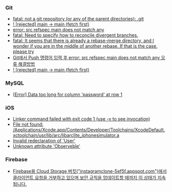 ### Git 
+ <a href="https://lifeonguide.tistory.com/62">fatal: not a git repository (or any of the parent directories): .git</a>
+ <a href="https://byul91oh.tistory.com/231">! [rejected] main -> main (fetch first)</a>
+ <a href="https://heytech.tistory.com/477">error: src refspec main does not match any</a>
+ <a href="https://heytech.tistory.com/477">fatal: Need to specify how to reconcile divergent branches.</a>
+ <a href="https://gwan.tistory.com/8">fatal: It seems that there is already a rebase-merge directory, and
I wonder if you are in the middle of another rebase.  If that is the
case, please try</a>
+ <a href="https://algoroot.tistory.com/28">Git에서 Push 명령어 입력 후 error: src refspec main does not match any 오류 해결방법</a>
+ <a href="https://velog.io/@pan3800/rejected-main-main-fetch-first-8gg0d18r">! [rejected]        main -> main (fetch first)</a>

### MySQL
+ <a href="https://pika-chu.tistory.com/758">[Error] Data too long for column 'password' at row 1</a>

### iOS
+ <a href="">Linker command failed with exit code 1 (use -v to see invocation) </a>
+ <a href="https://lxxyeon.tistory.com/208">File not found: /Applications/Xcode.app/Contents/Developer/Toolchains/XcodeDefault.xctoolchain/usr/lib/arc/libarclite_iphonesimulator.a</a>
+ <a href="https://note.com/simd_float4x4/n/n776d1b019b2c">Invalid redeclaration of 'User'</a>
+ <a href="https://codecrew.codewithchris.com/t/unknown-attribute-observable-error/24849">Unknown attribute 'Observeble'</a>

### Firebase 
+ <a href="https://velog.io/@pan3800/Firebase%EC%9A%A9-Cloud-Storage-%EB%B2%84%ED%82%B7%EC%97%90%EC%84%9C-%ED%81%B4%EB%9D%BC%EC%9D%B4%EC%96%B8%ED%8A%B8-%EC%9A%94%EC%B2%AD%EC%9D%84-%EA%B1%B0%EB%B6%80%ED%95%98%EA%B3%A0-%EC%9E%88%EC%9C%BC%EB%A9%B0-%EB%B3%B4%EC%95%88-%EA%B7%9C%EC%B9%99%EC%9D%84-%EC%97%85%EB%8D%B0%EC%9D%B4%ED%8A%B8%ED%95%A0-%EB%95%8C%EA%B9%8C%EC%A7%80-%EC%9D%B4-%EC%83%81%ED%83%9C%EA%B0%80-%EC%A7%80%EC%86%8D%EB%90%A9%EB%8B%88%EB%8B%A4">Firebase용 Cloud Storage 버킷("instagramclone-5ef5f.appspot.com")에서 클라이언트 요청을 거부하고 있으며 보안 규칙을 업데이트할 때까지 이 상태가 지속됩니다.</a>
